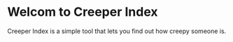 # Welcom to Creeper Index

Creeper Index is a simple tool that lets you find out how creepy someone is.
